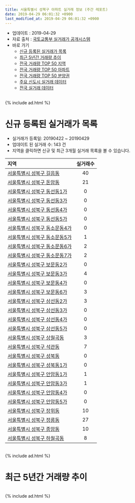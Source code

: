```yaml
---
title: 서울특별시 성북구 아파트 실거래 정보 (주간 레포트)
date: 2019-04-29 06:01:32 +0900
last_modified_at: 2019-04-29 06:01:32 +0900
---
```


* 업데이트 : 2019-04-29
* 자료 출처 : [국토교통부 실거래가 공개시스템](http://rt.molit.go.kr)
* 바로 가기
    * [신규 등록된 실거래가 목록](#신규-등록된-실거래가-목록)
    * [최근 5년간 거래량 추이](#최근-5년간-거래량-추이)
    * [전국 거래량 TOP 50 지역](https://inasie.github.io/apt-trade-info/최근-3개월-전국에서-가장-거래가-많이-발생한-지역)
    * [전국 거래량 TOP 50 아파트](https://inasie.github.io/apt-trade-info/최근-3개월-전국에서-가장-거래가-많이-발생한-아파트)
    * [전국 거래량 TOP 50 분양권](https://inasie.github.io/apt-trade-info/최근-3개월-전국에서-가장-거래가-많이-발생한-분양권)
    * [주요 신도시 실거래 데이터](https://inasie.github.io/apt-trade-info/주요-신도시)
    * [전국 실거래 데이터](https://inasie.github.io/apt-trade-info/전국)

<br>
{% include ad.html %}
<br>

# 신규 등록된 실거래가 목록
* 실거래가 등록일: 20190422 ~ 20190429
* 업데이트 된 실거래 수: 143 건
* 지역을 클릭하면 신규 및 최근 3개월 실거래 목록을 볼 수 있습니다.


|지역|실거래수|
|:---|:---:|
|[서울특별시 성북구 길음동](https://inasie.github.io/apt-trade-info/서울특별시-성북구-길음동)|40|
|[서울특별시 성북구 돈암동](https://inasie.github.io/apt-trade-info/서울특별시-성북구-돈암동)|21|
|[서울특별시 성북구 동선동1가](https://inasie.github.io/apt-trade-info/서울특별시-성북구-동선동1가)|0|
|[서울특별시 성북구 동선동3가](https://inasie.github.io/apt-trade-info/서울특별시-성북구-동선동3가)|0|
|[서울특별시 성북구 동선동4가](https://inasie.github.io/apt-trade-info/서울특별시-성북구-동선동4가)|0|
|[서울특별시 성북구 동선동5가](https://inasie.github.io/apt-trade-info/서울특별시-성북구-동선동5가)|0|
|[서울특별시 성북구 동소문동4가](https://inasie.github.io/apt-trade-info/서울특별시-성북구-동소문동4가)|0|
|[서울특별시 성북구 동소문동5가](https://inasie.github.io/apt-trade-info/서울특별시-성북구-동소문동5가)|1|
|[서울특별시 성북구 동소문동6가](https://inasie.github.io/apt-trade-info/서울특별시-성북구-동소문동6가)|2|
|[서울특별시 성북구 동소문동7가](https://inasie.github.io/apt-trade-info/서울특별시-성북구-동소문동7가)|2|
|[서울특별시 성북구 보문동2가](https://inasie.github.io/apt-trade-info/서울특별시-성북구-보문동2가)|0|
|[서울특별시 성북구 보문동3가](https://inasie.github.io/apt-trade-info/서울특별시-성북구-보문동3가)|4|
|[서울특별시 성북구 보문동4가](https://inasie.github.io/apt-trade-info/서울특별시-성북구-보문동4가)|0|
|[서울특별시 성북구 보문동6가](https://inasie.github.io/apt-trade-info/서울특별시-성북구-보문동6가)|3|
|[서울특별시 성북구 삼선동2가](https://inasie.github.io/apt-trade-info/서울특별시-성북구-삼선동2가)|3|
|[서울특별시 성북구 삼선동3가](https://inasie.github.io/apt-trade-info/서울특별시-성북구-삼선동3가)|0|
|[서울특별시 성북구 삼선동4가](https://inasie.github.io/apt-trade-info/서울특별시-성북구-삼선동4가)|0|
|[서울특별시 성북구 삼선동5가](https://inasie.github.io/apt-trade-info/서울특별시-성북구-삼선동5가)|0|
|[서울특별시 성북구 상월곡동](https://inasie.github.io/apt-trade-info/서울특별시-성북구-상월곡동)|3|
|[서울특별시 성북구 석관동](https://inasie.github.io/apt-trade-info/서울특별시-성북구-석관동)|7|
|[서울특별시 성북구 성북동](https://inasie.github.io/apt-trade-info/서울특별시-성북구-성북동)|0|
|[서울특별시 성북구 성북동1가](https://inasie.github.io/apt-trade-info/서울특별시-성북구-성북동1가)|0|
|[서울특별시 성북구 안암동1가](https://inasie.github.io/apt-trade-info/서울특별시-성북구-안암동1가)|1|
|[서울특별시 성북구 안암동3가](https://inasie.github.io/apt-trade-info/서울특별시-성북구-안암동3가)|1|
|[서울특별시 성북구 안암동4가](https://inasie.github.io/apt-trade-info/서울특별시-성북구-안암동4가)|0|
|[서울특별시 성북구 안암동5가](https://inasie.github.io/apt-trade-info/서울특별시-성북구-안암동5가)|0|
|[서울특별시 성북구 장위동](https://inasie.github.io/apt-trade-info/서울특별시-성북구-장위동)|10|
|[서울특별시 성북구 정릉동](https://inasie.github.io/apt-trade-info/서울특별시-성북구-정릉동)|27|
|[서울특별시 성북구 종암동](https://inasie.github.io/apt-trade-info/서울특별시-성북구-종암동)|10|
|[서울특별시 성북구 하월곡동](https://inasie.github.io/apt-trade-info/서울특별시-성북구-하월곡동)|8|


<br>
{% include ad.html %}
<br>

# 최근 5년간 거래량 추이


<div style="width:100%;">
    <canvas id="deal_progress" height="200"></canvas>
</div>

<script>
new Chart(document.getElementById("deal_progress"), {
    type: 'line',
    data: {
        labels: ['201404','201405','201406','201407','201408','201409','201410','201411','201412','201501','201502','201503','201504','201505','201506','201507','201508','201509','201510','201511','201512','201601','201602','201603','201604','201605','201606','201607','201608','201609','201610','201611','201612','201701','201702','201703','201704','201705','201706','201707','201708','201709','201710','201711','201712','201801','201802','201803','201804','201805','201806','201807','201808','201809','201810','201811','201812','201901','201902','201903','201904'],
        datasets: [{
            label: '매매',
            pointRadius: 1,
            data: [352, 300, 325, 366, 476, 470, 476, 370, 314, 493, 566, 867, 574, 519, 588, 629, 492, 489, 438, 283, 220, 217, 266, 355, 480, 434, 558, 536, 522, 620, 610, 322, 242, 155, 243, 366, 312, 473, 665, 703, 364, 403, 303, 393, 430, 649, 699, 792, 351, 325, 402, 379, 788, 410, 170, 109, 93, 111, 90, 95, 25],
            borderColor: "rgba(255, 201, 14, 1)",
            backgroundColor: "rgba(255, 201, 14, 0.5)",
            fill: false,
            lineTension: 0
        },{
            label: '전월세',
            pointRadius: 1,
            data: [465, 534, 530, 540, 588, 558, 631, 505, 550, 679, 588, 661, 507, 501, 0, 476, 431, 449, 468, 396, 462, 418, 495, 499, 393, 389, 431, 439, 439, 442, 481, 452, 503, 441, 562, 504, 408, 407, 404, 472, 401, 477, 368, 399, 433, 477, 453, 564, 377, 335, 375, 384, 442, 430, 463, 366, 432, 494, 461, 402, 149],
            borderColor: "rgba(0, 141, 185, 1)",
            backgroundColor: "rgba(0, 141, 185, 0.5)",
            fill: false,
            lineTension: 0
        }
        ]
    },
    options: {
        responsive: true,
        title: {
            display: false
        },
        tooltips: {
            mode: 'index',
            intersect: false
        },
        hover: {
            mode: 'nearest',
            intersect: true
        },
        scales: {
            xAxes: [{
                display: true,
                scaleLabel: {
                    display: true,
                    labelString: '년/월'
                }
            }],
            yAxes: [{
                display: true,
                ticks: {
                    suggestedMin: 0,
                },
                scaleLabel: {
                    display: true,
                    labelString: '실거래 수'
                }
            }]
        }
    }
});

</script>


<br>
{% include ad.html %}
<br>


